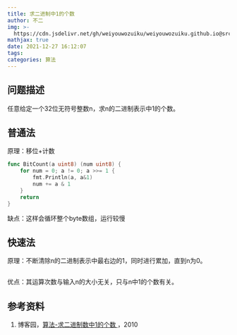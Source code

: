 ```yaml
---
title: 求二进制中1的个数
author: 不二
img: >-
  https://cdn.jsdelivr.net/gh/weiyouwozuiku/weiyouwozuiku.github.io@src/source/_posts/PageImg/算法/求二进制中1的个数.jpg
mathjax: true
date: 2021-12-27 16:12:07
tags:
categories: 算法
---
```


## 问题描述

任意给定一个32位无符号整数n，求n的二进制表示中1的个数。

## 普通法

原理：移位+计数

```go
func BitCount(a uint8) (num uint8) {
	for num = 0; a != 0; a >>= 1 {
		fmt.Println(a, a&1)
		num += a & 1
	}
	return
}
```

缺点：这样会循环整个byte数组，运行较慢

## 快速法

原理：不断清除n的二进制表示中最右边的1，同时进行累加，直到n为0。

```go
```



优点：其运算次数与输入n的大小无关，只与n中1的个数有关。

## 参考资料

1. 博客园，[算法-求二进制数中1的个数 ](https://www.cnblogs.com/graphics/archive/2010/06/21/1752421.html)，2010

